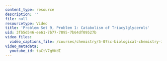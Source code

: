 ```yaml
---
content_type: resource
description: ''
file: null
resourcetype: Video
title: 'Problem Set 9, Problem 1: Catabolism of Triacylglycerols'
uid: 3fb5d546-ee61-7b77-7895-7b64df09527b
video_files:
  video_captions_file: /courses/chemistry/5-07sc-biological-chemistry-i-fall-2013/module-ii/session-15/problem-set-9-problem-1-catabolism-of-triacylglycerols/taCtV7gVKdI.vtt
video_metadata:
  youtube_id: taCtV7gVKdI
---
```


